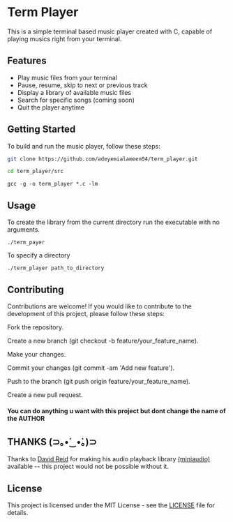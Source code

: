 # Term Player
This is a simple terminal based music player created with C, capable of playing musics right from your terminal.

## Features
- Play music files from your terminal
- Pause, resume, skip to next or previous track
- Display a library of available music files
- Search for specific songs (coming soon)
- Quit the player anytime

## Getting Started
To build and run the music player, follow these steps:
```bash
git clone https://github.com/adeyemialameen04/term_player.git
```

```bash
cd term_player/src
```

```
gcc -g -o term_player *.c -lm
```

## Usage
To create the library from the current directory run the executable with no arguments.
```
./term_payer
```

To specify a directory
```
./term_player path_to_directory
```

## Contributing
Contributions are welcome! If you would like to contribute to the development of this project, please follow these steps:

Fork the repository.

Create a new branch (git checkout -b feature/your_feature_name).

Make your changes.

Commit your changes (git commit -am 'Add new feature').

Push to the branch (git push origin feature/your_feature_name).

Create a new pull request.

#### You can do anything u want with this project but dont change the name of the AUTHOR

## THANKS (⊃｡•́‿•̀｡)⊃
Thanks to [David Reid](https://github.com/mackron) for making his audio playback library [(miniaudio)](https://github.com/mackron/miniaudio) available -- this project would not be possible without it.

## License
This project is licensed under the MIT License - see the [LICENSE](https://github.com/adeyemialameen04/term_player/blob/main/LICENSE) file for details.
